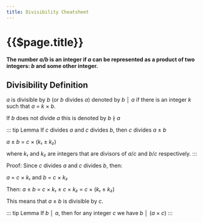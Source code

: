 ```yaml
---
title: Divisibility Cheatsheet
---
```

{{$page.title}}
===============

__The number _a/b_ is an integer if _a_ can be represented as a product of two integers: _b_ and some other integer.__

Divisibility Definition
-----------------------
_a_ is divisible by _b_ (or _b_ divides _a_) denoted by _b_ │ _a_ if there is an integer _k_ such that _a_ = _k_ × _b_.

If _b_ does not divide _a_ this is denoted by _b_ ∤ _a_

::: tip Lemma
If _c_ divides _a_ and _c_ divides _b_, then _c_ divides _a_ ± _b_

_a_ ± _b_ = _c_ × (_k₁_ ± _k₂_)

where _k₁_ and _k₂_ are integers that are divisors of _a_/_c_ and _b_/_c_ respectively.
:::

Proof:
Since _c_ divides _a_ and _c_ divides _b_, then:

_a_ = _c_ × _k₁_ and
_b_ = _c_ × _k₂_

Then:
_a_ ± _b_ = _c_ × _k₁_ ± _c_ × _k₂_ = _c_ × (_k₁_ ± _k₂_) 

This means that _a_ ± _b_ is divisible by _c_.

::: tip Lemma
If _b_ │ _a_, then for any integer _c_ we have _b_ │ (_a_ × _c_) 
:::

